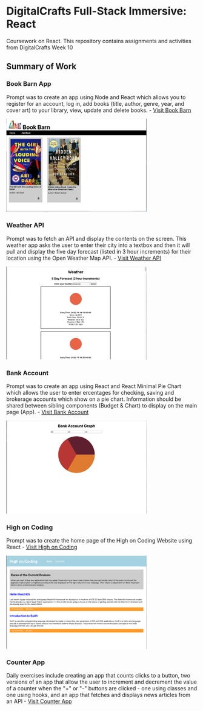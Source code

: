 # DigitalCrafts Full-Stack Immersive: React
Coursework on React. This repository contains assignments and activities from DigitalCrafts Week 10

## Summary of Work

### Book Barn App
Prompt was to create an app using Node and React which allows you to register for an account, log in, add books (title, author, genre, year, and cover art) to your library, view, update and delete books. - [Visit Book Barn](https://github.com/kjdonoghue/DC-React/tree/master/book-barn-app)

<img src="screenshots/book-barn.png" alt="book-barn" width=370>

### Weather API
Prompt was to fetch an API and display the contents on the screen. This weather app asks the user to enter their city into a textbox and then it will pull and display the five day forecast (listed in 3 hour increments) for their location using the Open Weather Map API. - [Visit Weather API](https://github.com/kjdonoghue/DC-React/tree/master/weather-api)

<img src="screenshots/weather-api.png" alt="weather" width=370>

### Bank Account
Prompt was to create an app using React and React Minimal Pie Chart which allows the user to enter ercentages for checking, saving and brokerage accounts which show on a pie chart. Information should be shared between sibling components (Budget & Chart) to display on the main page (App). - [Visit Bank Account](https://github.com/kjdonoghue/DC-React/tree/master/bank-account)

<img src="screenshots/bank-account.png" alt="bank-account" width=370>

### High on Coding
Prompt was to create the home page of the High on Coding Website using React - [Visit High on Coding](https://github.com/kjdonoghue/DC-React/tree/master/high-on-coding)

<img src="screenshots/high-on-coding.png" alt="high-on-coding" width=370>

### Counter App
Daily exercises include creating an app that counts clicks to a button, two versions of an app that allow the user to increment and decrement the value of a counter when the "+" or "-" buttons are clicked - one using classes and one using hooks, and an app that fetches and displays news articles from an API - [Visit Counter App](https://github.com/kjdonoghue/DC-React/tree/master/counter-app)